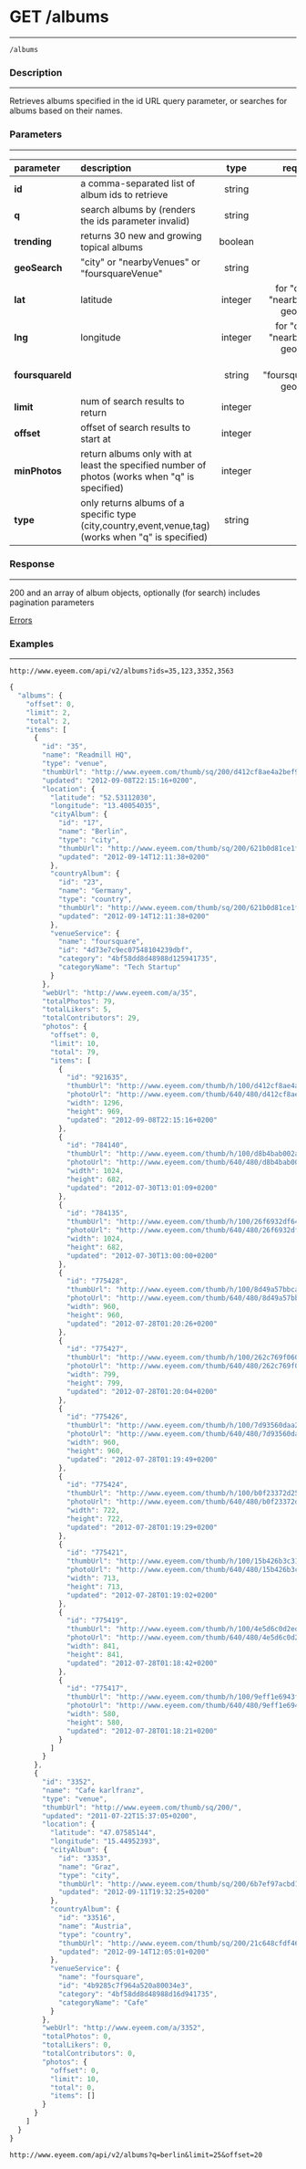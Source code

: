 # GET /albums
***
`/albums`

### Description
***
Retrieves albums specified in the id URL query parameter, or searches for albums based on their names.

### Parameters
***

|parameter| description| type |required? |default|
|:---------|:--------------|:----------:|:------------:|:------------:|
|**id**|a comma-separated list of album ids to retrieve|string|||
|**q**|search albums by (renders the ids parameter invalid)|string|||
|**trending**|returns 30 new and growing topical albums|boolean|||
|**geoSearch**|"city" or "nearbyVenues" or "foursquareVenue"|string|||
|**lat**|latitude|integer| for "city" and "nearbyVenues" geoSearch||
|**lng**|longitude|integer| for "city" and "nearbyVenues" geoSearch||
|**foursquareId**||string|for "foursquareVenue" geoSearch||
|**limit**|num of search results to return|integer||30|
|**offset**|offset of search results to start at|integer||0|
|**minPhotos**|return albums only with at least the specified number of photos (works when "q" is specified)|integer|||
|**type**|only returns albums of a specific type (city,country,event,venue,tag) (works when "q" is specified)|string|||


### Response
***
200 and an array of album objects, optionally (for search) includes pagination parameters

[Errors](../../resources/errors.md#files)

### Examples
***

`http://www.eyeem.com/api/v2/albums?ids=35,123,3352,3563`

```javascript
{
  "albums": {
    "offset": 0,
    "limit": 2,
    "total": 2,
    "items": [
      {
        "id": "35",
        "name": "Readmill HQ",
        "type": "venue",
        "thumbUrl": "http://www.eyeem.com/thumb/sq/200/d412cf8ae4a2bef9f5a5aca0400f36bcb366fd77-1347135084",
        "updated": "2012-09-08T22:15:16+0200",
        "location": {
          "latitude": "52.53112030",
          "longitude": "13.40054035",
          "cityAlbum": {
            "id": "17",
            "name": "Berlin",
            "type": "city",
            "thumbUrl": "http://www.eyeem.com/thumb/sq/200/621b0d81ce1fa3212a36219f2d3d91fa2a6784cb-1347617496",
            "updated": "2012-09-14T12:11:38+0200"
          },
          "countryAlbum": {
            "id": "23",
            "name": "Germany",
            "type": "country",
            "thumbUrl": "http://www.eyeem.com/thumb/sq/200/621b0d81ce1fa3212a36219f2d3d91fa2a6784cb-1347617496",
            "updated": "2012-09-14T12:11:38+0200"
          },
          "venueService": {
            "name": "foursquare",
            "id": "4d73e7c9ec07548104239dbf",
            "category": "4bf58dd8d48988d125941735",
            "categoryName": "Tech Startup"
          }
        },
        "webUrl": "http://www.eyeem.com/a/35",
        "totalPhotos": 79,
        "totalLikers": 5,
        "totalContributors": 29,
        "photos": {
          "offset": 0,
          "limit": 10,
          "total": 79,
          "items": [
            {
              "id": "921635",
              "thumbUrl": "http://www.eyeem.com/thumb/h/100/d412cf8ae4a2bef9f5a5aca0400f36bcb366fd77-1347135084",
              "photoUrl": "http://www.eyeem.com/thumb/640/480/d412cf8ae4a2bef9f5a5aca0400f36bcb366fd77-1347135084",
              "width": 1296,
              "height": 969,
              "updated": "2012-09-08T22:15:16+0200"
            },
            {
              "id": "784140",
              "thumbUrl": "http://www.eyeem.com/thumb/h/100/d8b4bab002af0b2687d3400754fc281c17d43987-1343646058",
              "photoUrl": "http://www.eyeem.com/thumb/640/480/d8b4bab002af0b2687d3400754fc281c17d43987-1343646058",
              "width": 1024,
              "height": 682,
              "updated": "2012-07-30T13:01:09+0200"
            },
            {
              "id": "784135",
              "thumbUrl": "http://www.eyeem.com/thumb/h/100/26f6932df646d694c6a351467253433928c91f65-1343645987",
              "photoUrl": "http://www.eyeem.com/thumb/640/480/26f6932df646d694c6a351467253433928c91f65-1343645987",
              "width": 1024,
              "height": 682,
              "updated": "2012-07-30T13:00:00+0200"
            },
            {
              "id": "775428",
              "thumbUrl": "http://www.eyeem.com/thumb/h/100/8d49a57bbca581698bcb14855fde96f339ac6210-1343431225",
              "photoUrl": "http://www.eyeem.com/thumb/640/480/8d49a57bbca581698bcb14855fde96f339ac6210-1343431225",
              "width": 960,
              "height": 960,
              "updated": "2012-07-28T01:20:26+0200"
            },
            {
              "id": "775427",
              "thumbUrl": "http://www.eyeem.com/thumb/h/100/262c769f060a091df323ee80eb5dc1314c482a31-1343431203",
              "photoUrl": "http://www.eyeem.com/thumb/640/480/262c769f060a091df323ee80eb5dc1314c482a31-1343431203",
              "width": 799,
              "height": 799,
              "updated": "2012-07-28T01:20:04+0200"
            },
            {
              "id": "775426",
              "thumbUrl": "http://www.eyeem.com/thumb/h/100/7d93560daa21a2486f9b8fef25a3b7a3d8296284-1343431188",
              "photoUrl": "http://www.eyeem.com/thumb/640/480/7d93560daa21a2486f9b8fef25a3b7a3d8296284-1343431188",
              "width": 960,
              "height": 960,
              "updated": "2012-07-28T01:19:49+0200"
            },
            {
              "id": "775424",
              "thumbUrl": "http://www.eyeem.com/thumb/h/100/b0f23372d25b0124064e90623cc476e713a69f56-1343431169",
              "photoUrl": "http://www.eyeem.com/thumb/640/480/b0f23372d25b0124064e90623cc476e713a69f56-1343431169",
              "width": 722,
              "height": 722,
              "updated": "2012-07-28T01:19:29+0200"
            },
            {
              "id": "775421",
              "thumbUrl": "http://www.eyeem.com/thumb/h/100/15b426b3c3153142aa13d468903a8b865d6c64f1-1343431139",
              "photoUrl": "http://www.eyeem.com/thumb/640/480/15b426b3c3153142aa13d468903a8b865d6c64f1-1343431139",
              "width": 713,
              "height": 713,
              "updated": "2012-07-28T01:19:02+0200"
            },
            {
              "id": "775419",
              "thumbUrl": "http://www.eyeem.com/thumb/h/100/4e5d6c0d2ed4a74cb2437853185246dbfc31429c-1343431121",
              "photoUrl": "http://www.eyeem.com/thumb/640/480/4e5d6c0d2ed4a74cb2437853185246dbfc31429c-1343431121",
              "width": 841,
              "height": 841,
              "updated": "2012-07-28T01:18:42+0200"
            },
            {
              "id": "775417",
              "thumbUrl": "http://www.eyeem.com/thumb/h/100/9eff1e6943f76d72938718b744281df0ce7b5beb-1343431100",
              "photoUrl": "http://www.eyeem.com/thumb/640/480/9eff1e6943f76d72938718b744281df0ce7b5beb-1343431100",
              "width": 580,
              "height": 580,
              "updated": "2012-07-28T01:18:21+0200"
            }
          ]
        }
      },
      {
        "id": "3352",
        "name": "Cafe karlfranz",
        "type": "venue",
        "thumbUrl": "http://www.eyeem.com/thumb/sq/200/",
        "updated": "2011-07-22T15:37:05+0200",
        "location": {
          "latitude": "47.07585144",
          "longitude": "15.44952393",
          "cityAlbum": {
            "id": "3353",
            "name": "Graz",
            "type": "city",
            "thumbUrl": "http://www.eyeem.com/thumb/sq/200/6b7ef97acbd1c0da9f69f2cd44a9ad642f0d2123-1347384743",
            "updated": "2012-09-11T19:32:25+0200"
          },
          "countryAlbum": {
            "id": "33516",
            "name": "Austria",
            "type": "country",
            "thumbUrl": "http://www.eyeem.com/thumb/sq/200/21c648cfdf4622569eb532b64a7fcf73c6393145-1347617096",
            "updated": "2012-09-14T12:05:01+0200"
          },
          "venueService": {
            "name": "foursquare",
            "id": "4b9285c7f964a520a80034e3",
            "category": "4bf58dd8d48988d16d941735",
            "categoryName": "Cafe"
          }
        },
        "webUrl": "http://www.eyeem.com/a/3352",
        "totalPhotos": 0,
        "totalLikers": 0,
        "totalContributors": 0,
        "photos": {
          "offset": 0,
          "limit": 10,
          "total": 0,
          "items": []
        }
      }
    ]
  }
}
```

`http://www.eyeem.com/api/v2/albums?q=berlin&limit=25&offset=20`

 